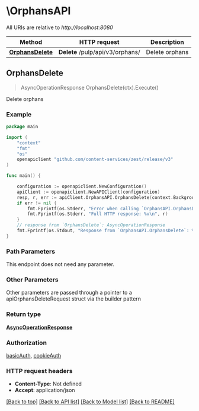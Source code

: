 # \OrphansAPI

All URIs are relative to *http://localhost:8080*

Method | HTTP request | Description
------------- | ------------- | -------------
[**OrphansDelete**](OrphansAPI.md#OrphansDelete) | **Delete** /pulp/api/v3/orphans/ | Delete orphans



## OrphansDelete

> AsyncOperationResponse OrphansDelete(ctx).Execute()

Delete orphans



### Example

```go
package main

import (
    "context"
    "fmt"
    "os"
    openapiclient "github.com/content-services/zest/release/v3"
)

func main() {

    configuration := openapiclient.NewConfiguration()
    apiClient := openapiclient.NewAPIClient(configuration)
    resp, r, err := apiClient.OrphansAPI.OrphansDelete(context.Background()).Execute()
    if err != nil {
        fmt.Fprintf(os.Stderr, "Error when calling `OrphansAPI.OrphansDelete``: %v\n", err)
        fmt.Fprintf(os.Stderr, "Full HTTP response: %v\n", r)
    }
    // response from `OrphansDelete`: AsyncOperationResponse
    fmt.Fprintf(os.Stdout, "Response from `OrphansAPI.OrphansDelete`: %v\n", resp)
}
```

### Path Parameters

This endpoint does not need any parameter.

### Other Parameters

Other parameters are passed through a pointer to a apiOrphansDeleteRequest struct via the builder pattern


### Return type

[**AsyncOperationResponse**](AsyncOperationResponse.md)

### Authorization

[basicAuth](../README.md#basicAuth), [cookieAuth](../README.md#cookieAuth)

### HTTP request headers

- **Content-Type**: Not defined
- **Accept**: application/json

[[Back to top]](#) [[Back to API list]](../README.md#documentation-for-api-endpoints)
[[Back to Model list]](../README.md#documentation-for-models)
[[Back to README]](../README.md)

